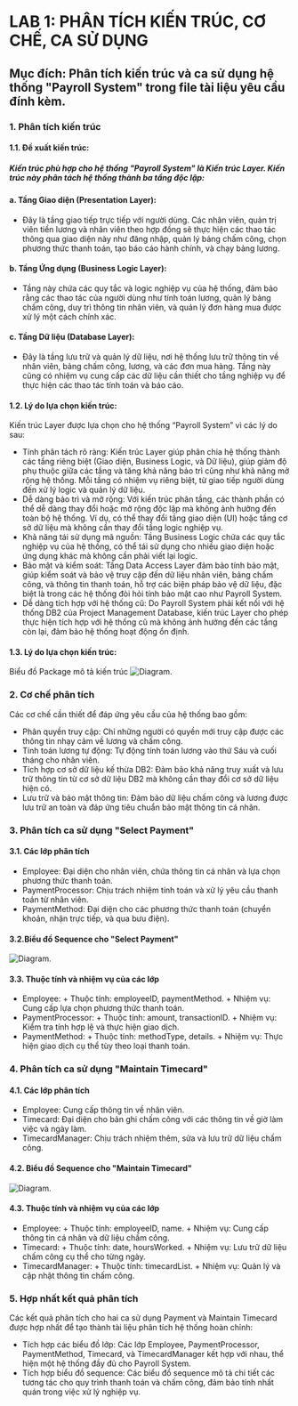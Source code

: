 # LAB 1: PHÂN TÍCH KIẾN TRÚC, CƠ CHẾ, CA SỬ DỤNG
## Mục đích: Phân tích kiến trúc và ca sử dụng hệ thống "Payroll System" trong file tài liệu yêu cầu đính kèm.

### 1. Phân tích kiến trúc
#### 1.1. Đề xuất kiến trúc:
##### Kiến trúc phù hợp cho hệ thống "Payroll System" là Kiến trúc Layer. Kiến trúc này phân tách hệ thống thành ba tầng độc lập: 
#### a. **Tầng Giao diện (Presentation Layer)**:
   - Đây là tầng giao tiếp trực tiếp với người dùng. Các nhân viên, quản trị viên tiền lương và nhân viên theo hợp đồng sẽ thực hiện các thao tác thông qua giao diện này như đăng nhập, quản lý bảng chấm công, chọn phương thức thanh toán, tạo báo cáo hành chính, và chạy bảng lương.
#### b. **Tầng Ứng dụng (Business Logic Layer)**:
   - Tầng này chứa các quy tắc và logic nghiệp vụ của hệ thống, đảm bảo rằng các thao tác của người dùng như tính toán lương, quản lý bảng chấm công, duy trì thông tin nhân viên, và quản lý đơn hàng mua được xử lý một cách chính xác.
#### c. **Tầng Dữ liệu (Database Layer)**:
   - Đây là tầng lưu trữ và quản lý dữ liệu, nơi hệ thống lưu trữ thông tin về nhân viên, bảng chấm công, lương, và các đơn mua hàng. Tầng này cũng có nhiệm vụ cung cấp các dữ liệu cần thiết cho tầng nghiệp vụ để thực hiện các thao tác tính toán và báo cáo.
#### 1.2. Lý do lựa chọn kiến trúc:
 Kiến trúc Layer được lựa chọn cho hệ thống “Payroll System” vì các lý do sau:
- Tính phân tách rõ ràng: Kiến trúc Layer giúp phân chia hệ thống thành các tầng riêng biệt (Giao diện, Business Logic, và Dữ liệu), giúp giảm độ phụ thuộc giữa các tầng và tăng khả năng bảo trì cũng như khả năng mở rộng hệ thống. Mỗi tầng có nhiệm vụ riêng biệt, từ giao tiếp người dùng đến xử lý logic và quản lý dữ liệu.
- Dễ dàng bảo trì và mở rộng: Với kiến trúc phân tầng, các thành phần có thể dễ dàng thay đổi hoặc mở rộng độc lập mà không ảnh hưởng đến toàn bộ hệ thống. Ví dụ, có thể thay đổi tầng giao diện (UI) hoặc tầng cơ sở dữ liệu mà không cần thay đổi tầng logic nghiệp vụ.
- Khả năng tái sử dụng mã nguồn: Tầng Business Logic chứa các quy tắc nghiệp vụ của hệ thống, có thể tái sử dụng cho nhiều giao diện hoặc ứng dụng khác mà không cần phải viết lại logic.
- Bảo mật và kiểm soát: Tầng Data Access Layer đảm bảo tính bảo mật, giúp kiểm soát và bảo vệ truy cập đến dữ liệu nhân viên, bảng chấm công, và thông tin thanh toán, hỗ trợ các biện pháp bảo vệ dữ liệu, đặc biệt là trong các hệ thống đòi hỏi tính bảo mật cao như Payroll System.
- Dễ dàng tích hợp với hệ thống cũ: Do Payroll System phải kết nối với hệ thống DB2 của Project Management Database, kiến trúc Layer cho phép thực hiện tích hợp với hệ thống cũ mà không ảnh hưởng đến các tầng còn lại, đảm bảo hệ thống hoạt động ổn định.
#### 1.3. Lý do lựa chọn kiến trúc:
Biểu đồ Package mô tả kiến trúc
![Diagram](https://www.planttext.com/api/plantuml/png/Z5HBJiCm4Dtt55PMiEY60w2cQeKgKRLguG23CnHJnud63Y92d8m5H-8AsFaOsxI8ICbYvisRDsyq-Vhud6a3P9fIJchWHpWWoxQ46fK18oh5Rg55ojZRX34kGMksB6jPjOZtgoxedZrAv6OBRMdBBYw7w58Pf3jH8WSgkkYxVJsFXLCbPLwKGWLSQn2sjL1ZcvLwh3pbhb53cG_Te482WpkiAp936_i9P4wdronhDEgCZNBsI2-2urdSCCiFB54RGrtcFz1UuuYqChtbULrBmSyudeZsLfMWRF6V3WT3-BAQAevQX-lg78lMaXPnaBoHrkVKVufN4Wc8vlLKXs5Ze_Ffvj9ndO5ZR95lUeV3mHnW9FE0S8ZVW5XPcWytim03BEVEiVEtq9F6smfZsuRu4sZSK84K9QXwjgUpxZRfPkgJReGJcKxeOdxbD3rOkaZeyjMUcmB9zgqsMEfGvnpKiGy7dOMxpo5gYKvu5fIToCOCCrI5-ujy0m00__y30000).
### 2. Cơ chế phân tích
Các cơ chế cần thiết để đáp ứng yêu cầu của hệ thống bao gồm:
- Phân quyền truy cập: Chỉ những người có quyền mới truy cập được các thông tin nhạy cảm về lương và chấm công.
- Tính toán lương tự động: Tự động tính toán lương vào thứ Sáu và cuối tháng cho nhân viên.
- Tích hợp cơ sở dữ liệu kế thừa DB2: Đảm bảo khả năng truy xuất và lưu trữ thông tin từ cơ sở dữ liệu DB2 mà không cần thay đổi cơ sở dữ liệu hiện có.
- Lưu trữ và bảo mật thông tin: Đảm bảo dữ liệu chấm công và lương được lưu trữ an toàn và đáp ứng tiêu chuẩn bảo mật thông tin cá nhân.
### 3. Phân tích ca sử dụng "Select Payment"
#### 3.1. Các lớp phân tích
- Employee: Đại diện cho nhân viên, chứa thông tin cá nhân và lựa chọn phương thức thanh toán.
- PaymentProcessor: Chịu trách nhiệm tính toán và xử lý yêu cầu thanh toán từ nhân viên.
- PaymentMethod: Đại diện cho các phương thức thanh toán (chuyển khoản, nhận trực tiếp, và qua bưu điện).
#### 3.2.Biểu đồ Sequence cho "Select Payment"
![Diagram](https://www.planttext.com/api/plantuml/png/R9112i8m44NtESNGbIvwWIwaeYww40Nf0OPqj84sYUbKwDbSU2IlO59IjEfgXl__F3xpl3_oZj5ntpO29Hi7kzOsPY0IrijAAekQ8PdKiaW0EoYBkNt4eIND9t8t9McCnFq_Phi-Z24_XPX4I5SUdFdBXYH3P8go24R4PU3esbF7cnhrXM9cJroRQh4KCHKEF3g3tbR8FoblGVh9b4QVbMkHbT5lHgmpCqCPhq-LlzoST1K--G800F__0m00).
#### 3.3. Thuộc tính và nhiệm vụ của các lớp
- Employee:
      + Thuộc tính: employeeID, paymentMethod.
      + Nhiệm vụ: Cung cấp lựa chọn phương thức thanh toán.
- PaymentProcessor:
      + Thuộc tính: amount, transactionID.
      + Nhiệm vụ: Kiểm tra tính hợp lệ và thực hiện giao dịch.
- PaymentMethod:
      + Thuộc tính: methodType, details.
      + Nhiệm vụ: Thực hiện giao dịch cụ thể tùy theo loại thanh toán.
### 4. Phân tích ca sử dụng "Maintain Timecard"
#### 4.1. Các lớp phân tích
- Employee: Cung cấp thông tin về nhân viên.
- Timecard: Đại diện cho bản ghi chấm công với các thông tin về giờ làm việc và ngày làm.
- TimecardManager: Chịu trách nhiệm thêm, sửa và lưu trữ dữ liệu chấm công.
#### 4.2.  Biểu đồ Sequence cho "Maintain Timecard"
![Diagram](https://www.planttext.com/api/plantuml/png/R9112i8m44NtESNGbIvwWIwaeYww40Nf0OPqj84sYUbKwDbSU2IlO59IjEfgXl__F3xpl3_oZj5ntpO29Hi7kzOsPY0IrijAAekQ8PdKiaW0EoYBkNt4eIND9t8t9McCnFq_Phi-Z24_XPX4I5SUdFdBXYH3P8go24R4PU3esbF7cnhrXM9cJroRQh4KCHKEF3g3tbR8FoblGVh9b4QVbMkHbT5lHgmpCqCPhq-LlzoST1K--G800F__0m00).
#### 4.3. Thuộc tính và nhiệm vụ của các lớp
- Employee:
      + Thuộc tính: employeeID, name.
      + Nhiệm vụ: Cung cấp thông tin cá nhân và dữ liệu chấm công.
- Timecard:
      + Thuộc tính: date, hoursWorked.
      + Nhiệm vụ: Lưu trữ dữ liệu chấm công cụ thể cho từng ngày.
- TimecardManager:
      + Thuộc tính: timecardList.
      + Nhiệm vụ: Quản lý và cập nhật thông tin chấm công.
### 5. Hợp nhất kết quả phân tích
Các kết quả phân tích cho hai ca sử dụng Payment và Maintain Timecard được hợp nhất để tạo thành tài liệu phân tích hệ thống hoàn chỉnh: 
- Tích hợp các biểu đồ lớp: Các lớp Employee, PaymentProcessor, PaymentMethod, Timecard, và TimecardManager kết hợp với nhau, thể hiện một hệ thống đầy đủ cho Payroll System.
- Tích hợp biểu đồ sequence: Các biểu đồ sequence mô tả chi tiết các tương tác cho quy trình thanh toán và chấm công, đảm bảo tính nhất quán trong việc xử lý nghiệp vụ.
